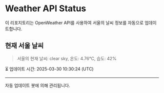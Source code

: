 
# Weather API Status

이 리포지토리는 OpenWeather API를 사용하여 서울의 날씨 정보를 자동으로 업데이트합니다.

## 현재 서울 날씨
> 서울의 현재 날씨: clear sky, 온도: 4.76°C, 습도: 42%

⏳ 업데이트 시간: 2025-03-30 10:30:24 (UTC)

---
자동 업데이트 봇에 의해 관리됩니다.
